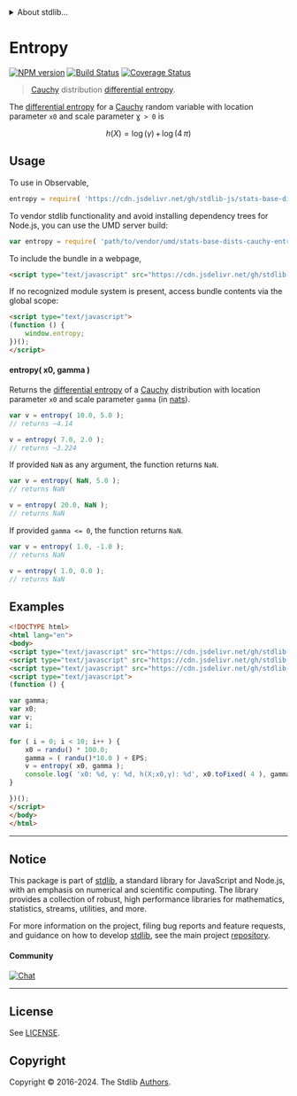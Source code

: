 <!--

@license Apache-2.0

Copyright (c) 2018 The Stdlib Authors.

Licensed under the Apache License, Version 2.0 (the "License");
you may not use this file except in compliance with the License.
You may obtain a copy of the License at

   http://www.apache.org/licenses/LICENSE-2.0

Unless required by applicable law or agreed to in writing, software
distributed under the License is distributed on an "AS IS" BASIS,
WITHOUT WARRANTIES OR CONDITIONS OF ANY KIND, either express or implied.
See the License for the specific language governing permissions and
limitations under the License.

-->


<details>
  <summary>
    About stdlib...
  </summary>
  <p>We believe in a future in which the web is a preferred environment for numerical computation. To help realize this future, we've built stdlib. stdlib is a standard library, with an emphasis on numerical and scientific computation, written in JavaScript (and C) for execution in browsers and in Node.js.</p>
  <p>The library is fully decomposable, being architected in such a way that you can swap out and mix and match APIs and functionality to cater to your exact preferences and use cases.</p>
  <p>When you use stdlib, you can be absolutely certain that you are using the most thorough, rigorous, well-written, studied, documented, tested, measured, and high-quality code out there.</p>
  <p>To join us in bringing numerical computing to the web, get started by checking us out on <a href="https://github.com/stdlib-js/stdlib">GitHub</a>, and please consider <a href="https://opencollective.com/stdlib">financially supporting stdlib</a>. We greatly appreciate your continued support!</p>
</details>

# Entropy

[![NPM version][npm-image]][npm-url] [![Build Status][test-image]][test-url] [![Coverage Status][coverage-image]][coverage-url] <!-- [![dependencies][dependencies-image]][dependencies-url] -->

> [Cauchy][cauchy-distribution] distribution [differential entropy][entropy].

<!-- Section to include introductory text. Make sure to keep an empty line after the intro `section` element and another before the `/section` close. -->

<section class="intro">

The [differential entropy][entropy] for a [Cauchy][cauchy-distribution] random variable with location parameter `x0` and scale parameter `Ɣ > 0` is

<!-- <equation class="equation" label="eq:cauchy_entropy" align="center" raw="h\left( X \right) = \log(\gamma)\,+\,\log(4\,\pi)" alt="Differential entropy for a Cauchy distribution."> -->

```math
h\left( X \right) = \log(\gamma)\,+\,\log(4\,\pi)
```

<!-- <div class="equation" align="center" data-raw-text="h\left( X \right) = \log(\gamma)\,+\,\log(4\,\pi)" data-equation="eq:cauchy_entropy">
    <img src="https://cdn.jsdelivr.net/gh/stdlib-js/stdlib@51534079fef45e990850102147e8945fb023d1d0/lib/node_modules/@stdlib/stats/base/dists/cauchy/entropy/docs/img/equation_cauchy_entropy.svg" alt="Differential entropy for a Cauchy distribution.">
    <br>
</div> -->

<!-- </equation> -->

</section>

<!-- /.intro -->

<!-- Package usage documentation. -->



<section class="usage">

## Usage

To use in Observable,

```javascript
entropy = require( 'https://cdn.jsdelivr.net/gh/stdlib-js/stats-base-dists-cauchy-entropy@v0.2.1-umd/browser.js' )
```

To vendor stdlib functionality and avoid installing dependency trees for Node.js, you can use the UMD server build:

```javascript
var entropy = require( 'path/to/vendor/umd/stats-base-dists-cauchy-entropy/index.js' )
```

To include the bundle in a webpage,

```html
<script type="text/javascript" src="https://cdn.jsdelivr.net/gh/stdlib-js/stats-base-dists-cauchy-entropy@v0.2.1-umd/browser.js"></script>
```

If no recognized module system is present, access bundle contents via the global scope:

```html
<script type="text/javascript">
(function () {
    window.entropy;
})();
</script>
```

#### entropy( x0, gamma )

Returns the [differential entropy][entropy] of a [Cauchy][cauchy-distribution] distribution with location parameter `x0` and scale parameter `gamma` (in [nats][nats]).

```javascript
var v = entropy( 10.0, 5.0 );
// returns ~4.14

v = entropy( 7.0, 2.0 );
// returns ~3.224
```

If provided `NaN` as any argument, the function returns `NaN`.

```javascript
var v = entropy( NaN, 5.0 );
// returns NaN

v = entropy( 20.0, NaN );
// returns NaN
```

If provided `gamma <= 0`, the function returns `NaN`.

```javascript
var v = entropy( 1.0, -1.0 );
// returns NaN

v = entropy( 1.0, 0.0 );
// returns NaN
```

</section>

<!-- /.usage -->

<!-- Package usage notes. Make sure to keep an empty line after the `section` element and another before the `/section` close. -->

<section class="notes">

</section>

<!-- /.notes -->

<!-- Package usage examples. -->

<section class="examples">

## Examples

<!-- eslint no-undef: "error" -->

```html
<!DOCTYPE html>
<html lang="en">
<body>
<script type="text/javascript" src="https://cdn.jsdelivr.net/gh/stdlib-js/random-base-randu@umd/browser.js"></script>
<script type="text/javascript" src="https://cdn.jsdelivr.net/gh/stdlib-js/constants-float64-eps@umd/browser.js"></script>
<script type="text/javascript" src="https://cdn.jsdelivr.net/gh/stdlib-js/stats-base-dists-cauchy-entropy@v0.2.1-umd/browser.js"></script>
<script type="text/javascript">
(function () {

var gamma;
var x0;
var v;
var i;

for ( i = 0; i < 10; i++ ) {
    x0 = randu() * 100.0;
    gamma = ( randu()*10.0 ) + EPS;
    v = entropy( x0, gamma );
    console.log( 'x0: %d, γ: %d, h(X;x0,γ): %d', x0.toFixed( 4 ), gamma.toFixed( 4 ), v.toFixed( 4 ) );
}

})();
</script>
</body>
</html>
```

</section>

<!-- /.examples -->

<!-- Section to include cited references. If references are included, add a horizontal rule *before* the section. Make sure to keep an empty line after the `section` element and another before the `/section` close. -->

<section class="references">

</section>

<!-- /.references -->

<!-- Section for related `stdlib` packages. Do not manually edit this section, as it is automatically populated. -->

<section class="related">

</section>

<!-- /.related -->

<!-- Section for all links. Make sure to keep an empty line after the `section` element and another before the `/section` close. -->


<section class="main-repo" >

* * *

## Notice

This package is part of [stdlib][stdlib], a standard library for JavaScript and Node.js, with an emphasis on numerical and scientific computing. The library provides a collection of robust, high performance libraries for mathematics, statistics, streams, utilities, and more.

For more information on the project, filing bug reports and feature requests, and guidance on how to develop [stdlib][stdlib], see the main project [repository][stdlib].

#### Community

[![Chat][chat-image]][chat-url]

---

## License

See [LICENSE][stdlib-license].


## Copyright

Copyright &copy; 2016-2024. The Stdlib [Authors][stdlib-authors].

</section>

<!-- /.stdlib -->

<!-- Section for all links. Make sure to keep an empty line after the `section` element and another before the `/section` close. -->

<section class="links">

[npm-image]: http://img.shields.io/npm/v/@stdlib/stats-base-dists-cauchy-entropy.svg
[npm-url]: https://npmjs.org/package/@stdlib/stats-base-dists-cauchy-entropy

[test-image]: https://github.com/stdlib-js/stats-base-dists-cauchy-entropy/actions/workflows/test.yml/badge.svg?branch=v0.2.1
[test-url]: https://github.com/stdlib-js/stats-base-dists-cauchy-entropy/actions/workflows/test.yml?query=branch:v0.2.1

[coverage-image]: https://img.shields.io/codecov/c/github/stdlib-js/stats-base-dists-cauchy-entropy/main.svg
[coverage-url]: https://codecov.io/github/stdlib-js/stats-base-dists-cauchy-entropy?branch=main

<!--

[dependencies-image]: https://img.shields.io/david/stdlib-js/stats-base-dists-cauchy-entropy.svg
[dependencies-url]: https://david-dm.org/stdlib-js/stats-base-dists-cauchy-entropy/main

-->

[chat-image]: https://img.shields.io/gitter/room/stdlib-js/stdlib.svg
[chat-url]: https://app.gitter.im/#/room/#stdlib-js_stdlib:gitter.im

[stdlib]: https://github.com/stdlib-js/stdlib

[stdlib-authors]: https://github.com/stdlib-js/stdlib/graphs/contributors

[umd]: https://github.com/umdjs/umd
[es-module]: https://developer.mozilla.org/en-US/docs/Web/JavaScript/Guide/Modules

[deno-url]: https://github.com/stdlib-js/stats-base-dists-cauchy-entropy/tree/deno
[deno-readme]: https://github.com/stdlib-js/stats-base-dists-cauchy-entropy/blob/deno/README.md
[umd-url]: https://github.com/stdlib-js/stats-base-dists-cauchy-entropy/tree/umd
[umd-readme]: https://github.com/stdlib-js/stats-base-dists-cauchy-entropy/blob/umd/README.md
[esm-url]: https://github.com/stdlib-js/stats-base-dists-cauchy-entropy/tree/esm
[esm-readme]: https://github.com/stdlib-js/stats-base-dists-cauchy-entropy/blob/esm/README.md
[branches-url]: https://github.com/stdlib-js/stats-base-dists-cauchy-entropy/blob/main/branches.md

[stdlib-license]: https://raw.githubusercontent.com/stdlib-js/stats-base-dists-cauchy-entropy/main/LICENSE

[cauchy-distribution]: https://en.wikipedia.org/wiki/Cauchy_distribution

[entropy]: https://en.wikipedia.org/wiki/Entropy_%28information_theory%29

[nats]: https://en.wikipedia.org/wiki/Nat_%28unit%29

</section>

<!-- /.links -->
